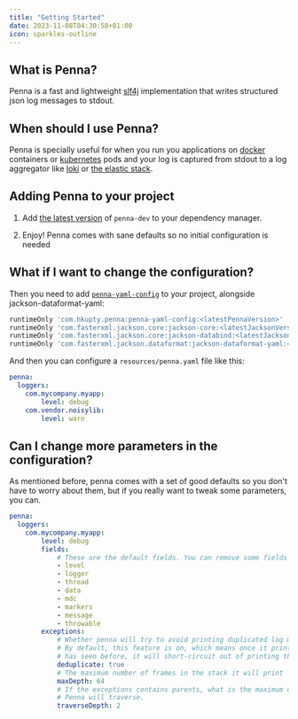 ```yaml
---
title: "Getting Started"
date: 2023-11-08T04:30:58+01:00
icon: sparkles-outline
---
```

## What is Penna?
Penna is a fast and lightweight [slf4j](https://www.slf4j.org/) implementation that writes structured json
log messages to stdout.

## When should I use Penna?
Penna is specially useful for when you run you applications on [docker](https://www.docker.com/) containers or [kubernetes](https://kubernetes.io/) pods and your log is captured from stdout to a log aggregator like [loki](https://grafana.com/oss/loki/) or [the elastic stack](https://www.elastic.co/elastic-stack/).

## Adding Penna to your project

1. Add [the latest version](https://central.sonatype.com/artifact/com.hkupty.penna/penna-core/overview) of `penna-dev` to your dependency manager.

2. Enjoy! Penna comes with sane defaults so no initial configuration is needed

## What if I want to change the configuration?

Then you need to add [`penna-yaml-config`](https://central.sonatype.com/artifact/com.hkupty.penna/penna-yaml-config/0.7.0) to your project, alongside jackson-dataformat-yaml:

```gradle
runtimeOnly 'com.hkupty.penna:penna-yaml-config:<latestPennaVersion>'
runtimeOnly 'com.fasterxml.jackson.core:jackson-core:<latestJacksonVersion>'
runtimeOnly 'com.fasterxml.jackson.core:jackson-databind:<latestJacksonVersion>'
runtimeOnly 'com.fasterxml.jackson.dataformat:jackson-dataformat-yaml:<latestJacksonVersion>'
```

And then you can configure a `resources/penna.yaml` file like this:
```yaml
penna:
  loggers:
    com.mycompany.myapp:
        level: debug
    com.vendor.noisylib:
        level: warn
```
<!--more-->

## Can I change more parameters in the configuration?

As mentioned before, penna comes with a set of good defaults so you don't have to worry about them, but if you
really want to tweak some parameters, you can.
```yaml
penna:
  loggers:
    com.mycompany.myapp:
        level: debug
        fields:
            # These are the default fields. You can remove some fields if you want to
            - level
            - logger
            - thread
            - data
            - mdc
            - markers
            - message
            - throwable
        exceptions:
            # Whether penna will try to avoid printing duplicated log messages.
            # By default, this feature is on, which means once it prints a log message it
            # has seen before, it will short-circuit out of printing that stack trace
            deduplicate: true
            # The maximum number of frames in the stack it will print
            maxDepth: 64
            # If the exceptions contains parents, what is the maximum depth
            # Penna will traverse.
            traverseDepth: 2
```
